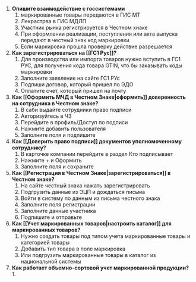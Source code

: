 1. **Опишите взаимодействие с госсистемами**
	1. маркированные товары передаются в ГИС МТ
	2. Лекрастрва в ГИС МДЛП
	3. Участник рынка регистрируется в Честном хнаке
	4. При оформлении реализации, поступления или акта выпуска передают в честный знак код маркировки
	5. Если маркировка прошла проверку действие разрешается
2. **Как зарегистрироваться на [[ГС1 Рус]]?**
	1. Для производства или импорта товаров нужно вступить в ГС1 РУС, для получения кода товара GTIN, что бы заказывать коды маркировки
	2. Заполните заявление на сайте ГС1 РУс
	3. Подпиши договор, который пришел по ЭДО
	4. Оплатите счет, который пришел на почту
3. **Как [[Оформить МЧД в Честном Знаке|оформить]] доверенность на сотрудника в Честном знаке?**
	1. В саби выдайте сотрудники право подписи
	2. Авторизуйтесь в ЧЗ
	3. Перейдите в профиль/Доступ по подписи
	4. Нажмите добавить пользователя
	5. Заполните поля и подпишите
4. **Как [[Доверить право подписи]] документов уполномоченному сотруднику?**
	1. В карточке компании перейдите в раздел Кто подписывает
	2. Нажмите + и Оформить
	3. Заполните поля и сохраните
5. **Как [[Регистрация в Честном Знаке|зарегистрироваться]] в Честном знаке?**
	1. На сайте честный знака нажать зарегистрировать
	2. Подгрузить данные из ЭЦП и дождаться письма
	3. Войти в систему по данным из письма честного знака
	4. Заполните поля регистрации
	5. Заполните данные участника
	6. Подпишите и отправьте
6. **Как [[Учет маркированных товаров|настроить каталог]] для маркированных товаров?**
	1. Нужно создать товары под типом учета маркированные товары и категорией товары
	2. Добавить тип товара в поле маркировка
	3. Или подгрузить маркированные товары в каталог из национальной системы
7. **Как работает объемно-сортовой учет маркированной продукции?**
	1. 